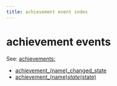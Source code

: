 ```yaml
---
title: achievement event index
---
```


# achievement events


See: [achievements:](../config/achievements.md)

* [achievement_(name)_changed_state](achievement_achievement_changed_state.md)
* [achievement_(name)_state_(state)](achievement_achievement_state_state.md)
